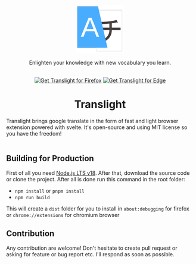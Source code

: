 <div align="center"><img src="./public/images/translight-128.png" alt="logo" /></div>
<p align="center">Enlighten your knowledge with new vocabulary you learn.</p>
<br />

<div align="center">
  <a href="https://addons.mozilla.org/firefox/addon/translight/"><img height="60" src="https://blog.mozilla.org/addons/files/2020/04/get-the-addon-fx-apr-2020.svg" alt="Get Translight for Firefox" /></a>
  <a href="https://microsoftedge.microsoft.com/addons/detail/translight-translation-/gdofpflfkakglilgflgfdphcmjijcdbe"><img height="61" src="https://get.microsoft.com/images/en-us%20dark.svg" alt="Get Translight for Edge"></a>
</div>

<h1 align="center"> Translight</h1>
Translight brings google translate in the form of fast and light browser extension powered with svelte. It's open-source and using MIT license so you have the freedom!
<br />
<br />

## Building for Production

First of all you need [Node.js LTS v18](https://nodejs.org/en/). After that, download the source code or clone the project. After all is done run this command in the root folder:

- `npm install` or `pnpm install`
- `npm run build`

This will create a `dist` folder for you to install in `about:debugging` for firefox or `chrome://extensions` for chromium browser

## Contribution

Any contribution are welcome! Don't hesitate to create pull request or asking for feature or bug report etc. I'll respond as soon as possible.
